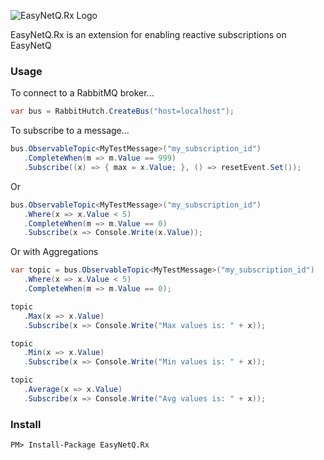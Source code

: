 ![EasyNetQ.Rx Logo](https://raw.github.com/wiki/mikehadlow/EasyNetQ/images/logo_design_150.png)

EasyNetQ.Rx is an extension for enabling reactive subscriptions on EasyNetQ

### Usage

To connect to a RabbitMQ broker...

```csharp
var bus = RabbitHutch.CreateBus("host=localhost");
```

To subscribe to a message...

```csharp
bus.ObservableTopic<MyTestMessage>("my_subscription_id")
   .CompleteWhen(m => m.Value == 999)
   .Subscribe((x) => { max = x.Value; }, () => resetEvent.Set());
```

Or

```csharp
bus.ObservableTopic<MyTestMessage>("my_subscription_id")
   .Where(x => x.Value < 5)
   .CompleteWhen(m => m.Value == 0)
   .Subscribe(x => Console.Write(x.Value));
```

Or with Aggregations

```csharp
var topic = bus.ObservableTopic<MyTestMessage>("my_subscription_id")
   .Where(x => x.Value < 5)
   .CompleteWhen(m => m.Value == 0);

topic
   .Max(x => x.Value)
   .Subscribe(x => Console.Write("Max values is: " + x));

topic
   .Min(x => x.Value)
   .Subscribe(x => Console.Write("Min values is: " + x));

topic
   .Average(x => x.Value)
   .Subscribe(x => Console.Write("Avg values is: " + x));
```

### Install

    PM> Install-Package EasyNetQ.Rx